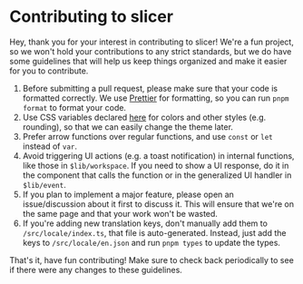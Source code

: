 # Contributing to slicer

Hey, thank you for your interest in contributing to slicer!
We're a fun project, so we won't hold your contributions to any strict standards,
but we do have some guidelines that will help us keep things organized and make it easier for you to contribute.

1. Before submitting a pull request, please make sure that your code is formatted correctly.
   We use [Prettier](https://prettier.io/) for formatting, so you can run `pnpm format` to format your code.
2. Use CSS variables declared [here](./src/main.css) for colors and other styles (e.g. rounding),
   so that we can easily change the theme later.
3. Prefer arrow functions over regular functions, and use `const` or `let` instead of `var`.
4. Avoid triggering UI actions (e.g. a toast notification) in internal functions, like those in `$lib/workspace`.
   If you need to show a UI response, do it in the component that calls the function or in the generalized UI handler in `$lib/event`.
5. If you plan to implement a major feature, please open an issue/discussion about it first to discuss it.
   This will ensure that we're on the same page and that your work won't be wasted.
6. If you're adding new translation keys, don't manually add them to `/src/locale/index.ts`, that file is auto-generated.
   Instead, just add the keys to `/src/locale/en.json` and run `pnpm types` to update the types.

That's it, have fun contributing! Make sure to check back periodically to see if there were any changes to these guidelines.
